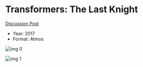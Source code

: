 # Transformers: The Last Knight

[Discussion Post](https://www.avsforum.com/threads/bass-eq-for-filtered-movies.2995212/post-56735602)

* Year: 2017
* Format: Atmos

![img 0](https://i.imgur.com/9xVfLfW.jpg)

![img 1](https://i.imgur.com/bthONIc.jpg)

